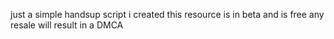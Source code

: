 just a simple handsup script i created this resource is in beta and is free any resale will result in a DMCA
